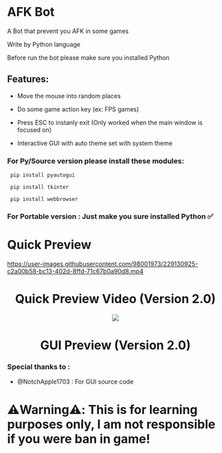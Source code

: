# AFK Bot

A Bot that prevent you AFK in some games

Write by Python language

Before run the bot please make sure you installed Python

## Features:

- Move the mouse into random places

- Do some game action key (ex: FPS games)

- Press ESC to instanly exit (Only worked when the main window is focused on)

- Interactive GUI with auto theme set with system theme

### For Py/Source version please install these modules:

```
 pip install pyautogui

 pip install tkinter

 pip install webbrowser
```

### For Portable version : Just make you sure installed Python ✅

# Quick Preview




https://user-images.githubusercontent.com/98001973/229130925-c2a00b58-bc13-402d-8ffd-71c67b0a90d8.mp4
        
<p align="center">
<h1 align="center">Quick Preview Video (Version 2.0)</h1>
</p>

<p align="center">          
  <img src="https://user-images.githubusercontent.com/98001973/229132137-33f93472-6617-4bbf-9562-805bd3f67418.png">
</p>
           
<p align="center">
<h1 align="center">GUI Preview (Version 2.0)</h1>
</p>

### Special thanks to :

- @NotchApple1703 : For GUI source code

# ⚠️Warning⚠️: This is for learning purposes only, I am not responsible if you were ban in game!
